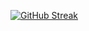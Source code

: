[![GitHub Streak](https://github-readme-streak-stats.herokuapp.com?user=vnncoo&theme=tokyonight&card_width=900)](https://git.io/streak-stats)
